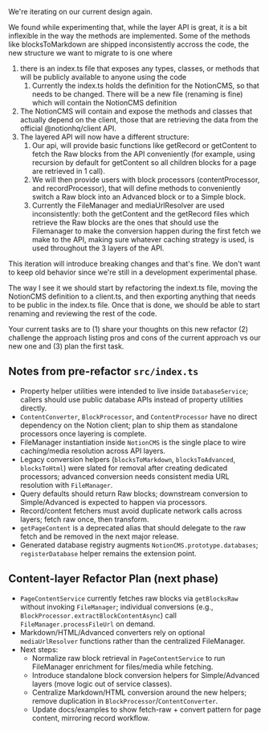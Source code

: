 We're iterating on our current design again.

We found while experimenting that, while the layer API is great, it is a bit inflexible in the way the methods are implemented. Some of the methods like blocksToMarkdown are shipped inconsistently accross the code, the new structure we want to migrate to is one where

1. there is an index.ts file that exposes any types, classes, or methods that will be publicly available to anyone using the code
   1. Currently the index.ts holds the definition for the NotionCMS, so that needs to be changed. There will be a new file (renaming is fine) which will contain the NotionCMS definition
2. The NotionCMS will contain and expose the methods and classes that actually depend on the client, those that are retrieving the data from the official @notionhq/client API.
3. The layered API will now have a different structure:
   1. Our api, will provide basic functions like getRecord or getContent to fetch the Raw blocks from the API conveniently (for example, using recursion by default for getContent so all children blocks for a page are retrieved in 1 call). 
   2. We will then provide users with block processors (contentProcessor, and recordProcessor), that will define methods to conveniently switch a Raw block into an Advanced block or to a Simple block.
   3. Currently the FileManager and mediaUrlResolver are used inconsistently: both the getContent and the getRecord files which retrieve the Raw blocks are the ones that should use the Filemanager to make the conversion happen during the first fetch we make to the API, making sure whatever caching strategy is used, is used throughout the 3 layers of the API.
   

This iteration will introduce breaking changes and that's fine. We don't want to keep old behavior since we're still in a development experimental phase.

The way I see it we should start by refactoring the indext.ts file, moving the NotionCMS definition to a client.ts, and then exporting anything that needs to be public in the index.ts file. Once that is done, we should be able to start renaming and reviewing the rest of the code.

Your current tasks are to (1) share your thoughts on this new refactor (2) challenge the approach listing pros and cons of the current approach vs our new one and (3) plan the first task.

## Notes from pre-refactor `src/index.ts`
- Property helper utilities were intended to live inside `DatabaseService`; callers should use public database APIs instead of property utilities directly.
- `ContentConverter`, `BlockProcessor`, and `ContentProcessor` have no direct dependency on the Notion client; plan to ship them as standalone processors once layering is complete.
- FileManager instantiation inside `NotionCMS` is the single place to wire caching/media resolution across API layers.
- Legacy conversion helpers (`blocksToMarkdown`, `blocksToAdvanced`, `blocksToHtml`) were slated for removal after creating dedicated processors; advanced conversion needs consistent media URL resolution with `FileManager`.
- Query defaults should return Raw blocks; downstream conversion to Simple/Advanced is expected to happen via processors.
- Record/content fetchers must avoid duplicate network calls across layers; fetch raw once, then transform.
- `getPageContent` is a deprecated alias that should delegate to the raw fetch and be removed in the next major release.
- Generated database registry augments `NotionCMS.prototype.databases`; `registerDatabase` helper remains the extension point.

## Content-layer Refactor Plan (next phase)
- `PageContentService` currently fetches raw blocks via `getBlocksRaw` without invoking `FileManager`; individual conversions (e.g., `BlockProcessor.extractBlockContentAsync`) call `FileManager.processFileUrl` on demand.
- Markdown/HTML/Advanced converters rely on optional `mediaUrlResolver` functions rather than the centralized FileManager.
- Next steps:
  - Normalize raw block retrieval in `PageContentService` to run FileManager enrichment for files/media while fetching.
  - Introduce standalone block conversion helpers for Simple/Advanced layers (move logic out of service classes).
  - Centralize Markdown/HTML conversion around the new helpers; remove duplication in `BlockProcessor`/`ContentConverter`.
  - Update docs/examples to show fetch-raw + convert pattern for page content, mirroring record workflow.